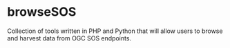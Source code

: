 # browseSOS
Collection of tools written in PHP and Python that will allow users to browse and harvest data from OGC SOS endpoints.
